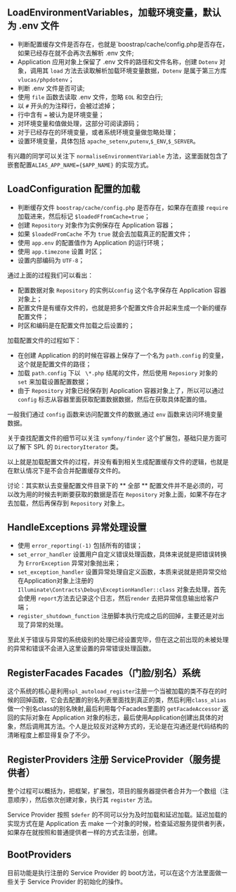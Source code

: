 
## LoadEnvironmentVariables，加载环境变量，默认为 .env 文件

- 判断配置缓存文件是否存在，也就是`boostrap/cache/config.php是否存在，如果已经存在就不会再次去解析 .env 文件;
- Application 应用对象上保留了 .env 文件的路径和文件名称，创建 `Dotenv` 对象，调用其 `load` 方法去读取解析加载环境变量数据，`Dotenv` 是属于第三方库 `vlucas/phpdotenv`；
- 判断 .env 文件是否可读;
- 使用 `file` 函数去读取 .env 文件，忽略 `EOL` 和空白行;
- 以 `#` 开头的为注释行，会被过滤掉；
- 行中含有 `=` 被认为是环境变量；
- 对环境变量和值做处理，这部分可阅读源码；
- 对于已经存在的环境变量，或者系统环境变量做忽略处理；
- 设置环境变量，具体包括 `apache_setenv`,`putenv`,`$_ENV`,`$_SERVER`。

有兴趣的同学可以关注下 `normaliseEnvironmentVariable` 方法，这里面就包含了嵌套配置`ALIAS_APP_NAME={$APP_NAME}` 的实现方式。


## LoadConfiguration 配置的加载

- 判断缓存文件 `boostrap/cache/config.php` 是否存在，如果存在直接 `require` 加载进来，然后标记 `$loadedFfromCache=true`；
- 创建 `Repository` 对象作为实例保存在 Application 容器；
- 如果 `$loadedFromCache` 不为 `true` 就会去加载真正的配置文件；
- 使用 `app.env` 的配置值作为 Application 的运行环境；
- 使用 `app.timezone` 设置 时区；
- 设置内部编码为 `UTF-8`；    

通过上面的过程我们可以看出：

- 配置数据对象 `Repository` 的实例以`config` 这个名字保存在 Application 容器对象上； 
- 配置文件是有缓存文件的，也就是把多个配置文件合并起来生成一个新的缓存配置文件；
- 时区和编码是在配置文件加载之后设置的；


加载配置文件的过程如下：

- 在创建 Application 的的时候在容器上保存了一个名为 `path.config` 的变量，这个就是配置文件的路径；
- 加载 `path.config` 下以 ` \*.php` 结尾的文件，然后使用 `Reposiory` 对象的 `set` 来加载设置配置数据；
- 由于 `Repository` 对象已经保存到 Application 容器对象上了，所以可以通过 `config` 标志从容器里面获取配置数据数据，然后在获取具体配置的值。

一般我们通过 `config` 函数来访问配置文件的数据,通过 `env` 函数来访问环境变量数据。

关于查找配置文件的细节可以关注 `symfony/finder` 这个扩展包，基础只是方面可以了解下 SPL 的 `DirectoryIterator` 类。

以上就是加载配置文件的过程，并没有看到相关生成配置缓存文件的逻辑，也就是在默认情况下是不会合并配置缓存文件的。

讨论：其实默认去变量配置文件目录下的 ** 全部 ** 配置文件并不是必须的，可以改为用的时候去判断要获取的数据是否在 `Repository`  对象上面，如果不存在才去加载，然后再保存到 `Repository` 对象上。


## HandleExceptions 异常处理设置

- 使用 `error_reporting(-1)` 包括所有的错误；
- `set_error_handler` 设置用户自定义错误处理函数，具体来说就是把错误转换为 `ErrorException` 异常对象抛出来；
- `set_exception_handler` 设置异常处理自定义函数，本质来说就是把异常交给在Application对象上注册的`Illuminate\Contracts\Debug\ExceptionHandler::class` 对象去处理，首先会使用 `report`方法去记录这个日志，然后`render` 去把异常信息输出给客户端；
- `register_shutdown_function` 注册脚本执行完成之后的回掉，主要还是对出现了异常的处理。

至此关于错误与异常的系统级别的处理已经设置完毕，但在这之前出现的未被处理的异常和错误不会进入这里设置的异常错误处理函数。


## RegisterFacades Facades（门脸/别名）系统

这个系统的核心是利用`spl_autoload_register`注册一个当被加载的类不存在的时候的回掉函数，它会去配置的别名列表里面找到真正的类，然后利用`class_alias` 做一个别名class的别名映射,最后利用每个Facades里面的 `getFacadeAccessor` 返回的实际对象在 Application 对象的标志，最后使用Application创建出具体的对象，然后调用其方法。个人是比较反对这种方式的，无论是在沟通还是代码结构的清晰程度上都显得复杂了不少。


## RegisterProviders 注册 ServiceProvider（服务提供者）

整个过程可以概括为，把框架，扩展包，项目的服务器提供者合并为一个数组（注意顺序），然后依次创建对象，执行其 `register` 方法。

Service Provider 按照 `$defer` 的不同可以分为及时加载和延迟加载。延迟加载的实现方式在是 Application 去 make 一个对象的时候，检查延迟服务提供者列表，如果存在就按照和普通提供者一样的方式去注册，创建。

## BootProviders 

目前功能是执行注册的 Service Provider 的 boot方法，可以在这个方法里面做一些关于 Service Provider 的初始化的操作。 





